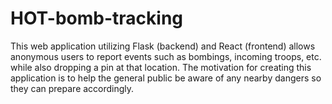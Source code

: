 # HOT-bomb-tracking
This web application utilizing Flask (backend) and React (frontend) allows anonymous users to report events such as bombings, incoming troops, etc. while also dropping a pin at that location. The motivation for creating this application is to help the general public be aware of any nearby dangers so they can prepare accordingly.
